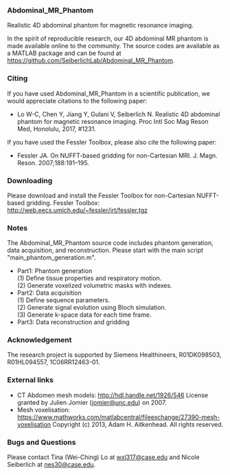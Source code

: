 ### Abdominal_MR_Phantom
Realistic 4D abdominal phantom for magnetic resonance imaging.

In the spirit of reproducible research, our 4D abdominal MR phantom is made available online to the community. The source codes are available as a MATLAB package and can be found at https://github.com/SeiberlichLab/Abdominal_MR_Phantom.

### Citing
If you have used Abdominal_MR_Phantom in a scientific publication, we would appreciate citations to the following paper:
- Lo W-C, Chen Y, Jiang Y, Gulani V, Seiberlich N. Realistic 4D abdominal phantom for magnetic resonance imaging. Proc Intl Soc Mag Reson Med, Honolulu, 2017, #1231.

If you have used the Fessler Toolbox, please also cite the following paper:
- Fessler JA. On NUFFT-based gridding for non-Cartesian MRI. J. Magn. Reson. 2007;188:191–195.

### Downloading
Please download and install the Fessler Toolbox for non-Cartesian NUFFT-based gridding.
Fessler Toolbox: http://web.eecs.umich.edu/~fessler/irt/fessler.tgz

### Notes
The Abdominal_MR_Phantom source code includes phantom generation, data acquisition, and reconstruction.
Please start with the main script "main_phantom_generation.m".

- Part1: Phantom generation<br />
(1)	Define tissue properties and respiratory motion.<br />
(2)	Generate voxelized volumetric masks with indexes.<br />
- Part2: Data acquisition<br />
(1)	Define sequence parameters.<br />
(2)	Generate signal evolution using Bloch simulation.<br />
(3)	Generate k-space data for each time frame.<br />
- Part3: Data reconstruction and gridding

### Acknowledgement
The research project is supported by Siemens Healthineers, R01DK098503, R01HL094557, 1C06RR12463-01.

### External links
- CT Abdomen mesh models: http://hdl.handle.net/1926/546 License granted by Julien Jomier (jomier@unc.edu) on 2007.
- Mesh voxelisation: https://www.mathworks.com/matlabcentral/fileexchange/27390-mesh-voxelisation Copyright (c) 2013, Adam H. Aitkenhead. All rights reserved.

### Bugs and Questions
Please contact Tina (Wei-Ching) Lo at wxl317@case.edu and Nicole Seiberlich at nes30@case.edu.
